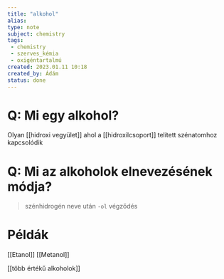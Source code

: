 ```yaml
---
title: "alkohol"
alias: 
type: note
subject: chemistry
tags:
 - chemistry
 - szerves_kémia
 - oxigéntartalmú
created: 2023.01.11 10:18
created_by: Ádám
status: done
---
```

# Q: Mi egy alkohol?
Olyan [[hidroxi vegyület]] ahol a [[hidroxilcsoport]]  telített szénatomhoz kapcsolódik
<!--ID: 1674987152385-->


# Q: Mi az alkoholok elnevezésének módja?
>szénhidrogén neve után `-ol` végződés
<!--ID: 1674987152393-->

# Példák
[[Etanol]]
[[Metanol]]

[[több értékű alkoholok]]